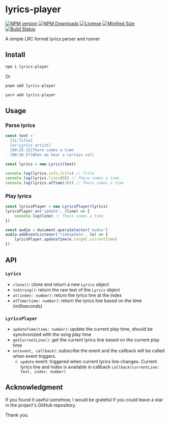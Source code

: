 # lyrics-player

[![NPM version][npm-image]][npm-url] [![NPM Downloads][npm-download]][npm-url] [![License][license]][license-url] [![Minified Size][minified-size]][npm-url] [![Build Status][build-status]][github-actions]

A simple LRC format lyrics parser and runner

## Install

```sh
npm i lyrics-player
```

Or

```sh
pnpm add lyrics-player
```

```sh
yarn add lyrics-player
```

## Usage

### Parse lyrics

```js
const text = `
  [ti:Title]
  [ar:Lyrics artist]
  [00:25.32]There comes a time
  [00:28.57]When we hear a certain call
`
const lyrics = new Lyrics(text)

console.log(lyrics.info.title) // Title
console.log(lyrics.lines[0]) // There comes a time
console.log(lyrics.atTime(26)) // There comes a time
```

### Play lyrics

```js
const lyricsPlayer = new LyricsPlayer(lyrics)
lyricsPlayer.on('update', (line) => {
    console.log(line) // There comes a time
})

const audio = ducument.querySelector('audio')
audio.addEventListener('timeupdate', (e) => {
    lyricsPlayer.updateTime(e.target.currentTime)
})
```

## API

### `Lyrics`

- `clone()`: clone and return a new `Lyrics` object
- `toString()`: return the raw text of the `Lyrics` object
- `at(index: number)`: return the lyrics line at the index
- `atTime(time: number)`: return the lyrics line based on the time (milliseconds)

### `LyricsPlayer`

- `updateTime(time: number)`: update the current play time, should be synchronized with the song play time
- `getCurrentLine()`: get the current lyrics line based on the current play time
- `on(event, callback)`: subscribe the event and the callback will be called when event triggers. 
    - `update` event: triggered when current lyrics line changes. Current lyrics line and index is available in callback `callback(currentLine: text, index: number)`

## Acknowledgment

If you found it useful somehow, I would be grateful if you could leave a star in the project's GitHub repository.

Thank you.

[npm-url]: https://www.npmjs.com/package/lyrics-player
[npm-image]: https://badge.fury.io/js/lyrics-player.svg
[npm-download]: https://img.shields.io/npm/dw/lyrics-player
[license]: https://img.shields.io/github/license/Clarkkkk/lyrics-player
[license-url]: https://github.com/Clarkkkk/lyrics-player/blob/main/LICENSE.md
[minified-size]: https://img.shields.io/bundlephobia/min/lyrics-player
[build-status]: https://img.shields.io/github/actions/workflow/status/Clarkkkk/lyrics-player/.github%2Fworkflows%2Fpublish.yml
[github-actions]: https://github.com/Clarkkkk/lyrics-player/actions
